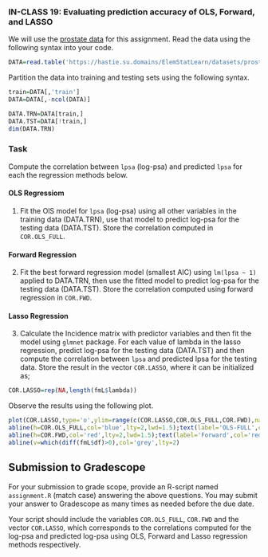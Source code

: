 
### IN-CLASS 19: Evaluating prediction accuracy of OLS, Forward, and LASSO

We will use the [prostate data](https://github.com/gdlc/STAT_COMP/blob/master/DATA/prostate.csv) for this assignment. Read the data using the following syntax into your code. 

```r
DATA=read.table('https://hastie.su.domains/ElemStatLearn/datasets/prostate.data',header=TRUE)
```

Partition the data into training and testing sets using the following syntax.

```r
train=DATA[,'train']
DATA=DATA[,-ncol(DATA)]

DATA.TRN=DATA[train,]
DATA.TST=DATA[!train,]
dim(DATA.TRN)
```
### Task

Compute the correlation between `lpsa` (log-psa) and predicted `lpsa` for each the regression methods below.

#### OLS Regressiom

1) Fit the OlS model for `lpsa` (log-psa) using all other variables in the training data (DATA.TRN), use that model to predict log-psa for the testing data (DATA.TST). Store the correlation computed in `COR.OLS_FULL`.

#### Forward Regression

2) Fit the best forward regression model (smallest AIC) using `lm(lpsa ~ 1)` applied to DATA.TRN, then use the fitted model to predict log-psa for the testing data (DATA.TST). Store the correlation computed using forward regression in `COR.FWD`.

#### Lasso Regression

3) Calculate the Incidence matrix with predictor variables and then fit the model using `glmnet` package. For each value of lambda in the lasso regression, predict log-psa for the testing data (DATA.TST) and then compute the correlation between `lpsa` and predicted lpsa for the testing data. Store the result in the vector `COR.LASSO`, where it can be initialized as;

```r
COR.LASSO=rep(NA,length(fmL$lambda))
```

Observe the results using the following plot.

```r
plot(COR.LASSO,type='o',ylim=range(c(COR.LASSO,COR.OLS_FULL,COR.FWD),na.rm=TRUE)*c(.98,1.02))
abline(h=COR.OLS_FULL,col='blue',lty=2,lwd=1.5);text(label='OLS-FULL',col='blue',x=20,y=COR.OLS_FULL+.002)
abline(h=COR.FWD,col='red',lty=2,lwd=1.5);text(label='Forward',col='red',x=60,y=COR.FWD+.002)
abline(v=which(diff(fmL$df)>0),col='grey',lty=2)
```

## Submission to Gradescope

For your submission to grade scope, provide an R-script named `assignment.R` (match case) answering the above questions. You may submit your answer to Gradescope as many times as needed before the due date.

Your script should include the variables `COR.OLS_FULL`, `COR.FWD` and the vector `COR.LASSO`, which corresponds to the correlations computed for the log-psa and predicted log-psa using OLS, Forward and Lasso regression methods respectively.
